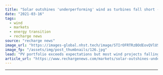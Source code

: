 ```yaml
---
title: "Solar outshines 'underperforming' wind as turbines fall short -  ratings giant Fitch"
date: "2021-03-16"
tags: 
  - wind
  - markets
  - energy transition
  - recharge news
source: "recharge news"
image_url: "https://images-global.nhst.tech/image/STIrOFRTRzBOdEovQVlUSkxUUHkzUVVja2FvQ1hTU3dlcVZadmlGSm9BMD0=/nhst/binary/a23d8f57356437bbe8d11acfcc47da11"
image_fp: "/assets/img/post_thumbnails/126.jpg"
lead: "PV portfolio exceeds expectations but most wind projects falling short, as analysis shows renewables stable through pandemic"
article_url: "https://www.rechargenews.com/markets/solar-outshines-underperforming-wind-as-turbines-fall-short-ratings-giant-fitch/2-1-981269"
---
```


---
